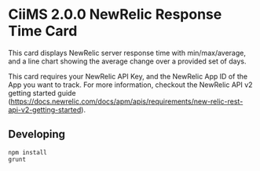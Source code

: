 # CiiMS 2.0.0 NewRelic Response Time Card

This card displays NewRelic server response time with min/max/average, and a line chart showing the average change over a provided set of days.

This card requires your NewRelic API Key, and the NewRelic App ID of the App you want to track. For more information, checkout the NewRelic API v2 getting started guide (https://docs.newrelic.com/docs/apm/apis/requirements/new-relic-rest-api-v2-getting-started).

## Developing

```
npm install
grunt
```
